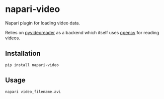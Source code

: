 # napari-video
Napari plugin for loading video data.

Relies on [pyvideoreader](https://pypi.org/project/pyvideoreader/) as a backend which itself uses [opencv](https://opencv.org) for reading videos.

## Installation
```shell
pip install napari-video
```

## Usage
```shell
napari video_filename.avi
```

